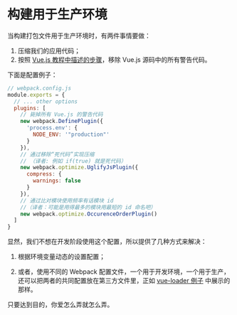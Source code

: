 # 构建用于生产环境

当构建打包文件用于生产环境时，有两件事情要做：

1. 压缩我们的应用代码；
2. 按照 [Vue.js 教程中描述的步骤](http://vuejs.org/guide/application.html#Deploying_for_Production)，移除 Vue.js 源码中的所有警告代码。

下面是配置例子：

``` js
// webpack.config.js
module.exports = {
  // ... other options
  plugins: [
    // 毙掉所有 Vue.js 的警告代码
    new webpack.DefinePlugin({
      'process.env': {
        NODE_ENV: '"production"'
      }
    }),
    // 通过移除“死代码”实现压缩
    // （译者: 例如 if(true) 就是死代码）
    new webpack.optimize.UglifyJsPlugin({
      compress: {
        warnings: false
      }
    }),
    // 通过比对模块使用频率有话模块 id 
    //（译者：可能是用得最多的模块用最短的 id 命名吧）
    new webpack.optimize.OccurenceOrderPlugin()
  ]
}
```

显然，我们不想在开发阶段使用这个配置，所以提供了几种方式来解决：

1. 根据环境变量动态的设置配置；

2. 或者，使用不同的 Webpack 配置文件，一个用于开发环境，一个用于生产，还可以把两者的共同配置放在第三方文件里，正如 [vue-loader 例子](https://github.com/vuejs/vue-loader-example/tree/master/build) 中展示的那样。

只要达到目的，你爱怎么弄就怎么弄。

